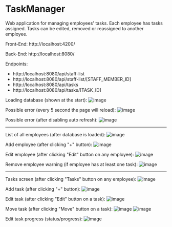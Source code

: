 # TaskManager
Web application for managing employees' tasks. Each employee has tasks assigned. Tasks can be edited, removed or reassigned to another employee.

Front-End: http://localhost:4200/

Back-End: http://localhost:8080/

Endpoints:
- http://localhost:8080/api/staff-list
- http://localhost:8080/api/staff-list/[STAFF_MEMBER_ID]
- http://localhost:8080/api/tasks
- http://localhost:8080/api/tasks/[TASK_ID]

Loading database (shown at the start):
![image](https://github.com/MateuszOlszanecki/TaskManager/assets/72543874/ffe8d7bd-7ead-47f2-b4c1-2bedea42318e)

Possible error (every 5 second the page will reload):
![image](https://github.com/MateuszOlszanecki/TaskManager/assets/72543874/664b26e6-e3f6-4fb2-a30c-e8713fe47c71)

Possible error (after disabling auto refresh):
![image](https://github.com/MateuszOlszanecki/TaskManager/assets/72543874/0da3db4a-246b-413a-8e20-f2a53d4d8cba)

---

List of all employees (after database is loaded):
![image](https://github.com/MateuszOlszanecki/TaskManager/assets/72543874/a89ecaa4-d6af-4fda-8cb0-55bf00191b22)

Add employee (after clicking "+" button):
![image](https://github.com/MateuszOlszanecki/TaskManager/assets/72543874/d1e592c0-9ab9-4bab-88e3-c75915eab6f7)

Edit employee (after clicking "Edit" button on any employee):
![image](https://github.com/MateuszOlszanecki/TaskManager/assets/72543874/eae50bad-1fda-4b0e-947f-3757824a4fbc)

Remove employee warning (if employee has at least one task):
![image](https://github.com/MateuszOlszanecki/TaskManager/assets/72543874/21bfaef9-6707-4a21-852b-c2f1364b89f9)

---

Tasks screen (after clicking "Tasks" button on any employee):
![image](https://github.com/MateuszOlszanecki/TaskManager/assets/72543874/e1e90c0a-59e0-44ae-bc2f-1817289933fe)

Add task (after clicking "+" button):
![image](https://github.com/MateuszOlszanecki/TaskManager/assets/72543874/86b66507-dbcc-4553-af30-836e82a14502)

Edit task (after clicking "Edit" button on a task):
![image](https://github.com/MateuszOlszanecki/TaskManager/assets/72543874/d887337c-092c-4543-bf84-d564c00c151d)

Move task (after clicking "Move" button on a task):
![image](https://github.com/MateuszOlszanecki/TaskManager/assets/72543874/a9ae28c5-6b03-467f-939f-b0a3875ac89b)
![image](https://github.com/MateuszOlszanecki/TaskManager/assets/72543874/5d4cf0d8-eb5a-4e44-b1b9-ab3dd8e61aaa)

Edit task progress (status/progress):
![image](https://github.com/MateuszOlszanecki/TaskManager/assets/72543874/ba5edd9a-57e8-456d-b106-4e2a3c8be4ae)
